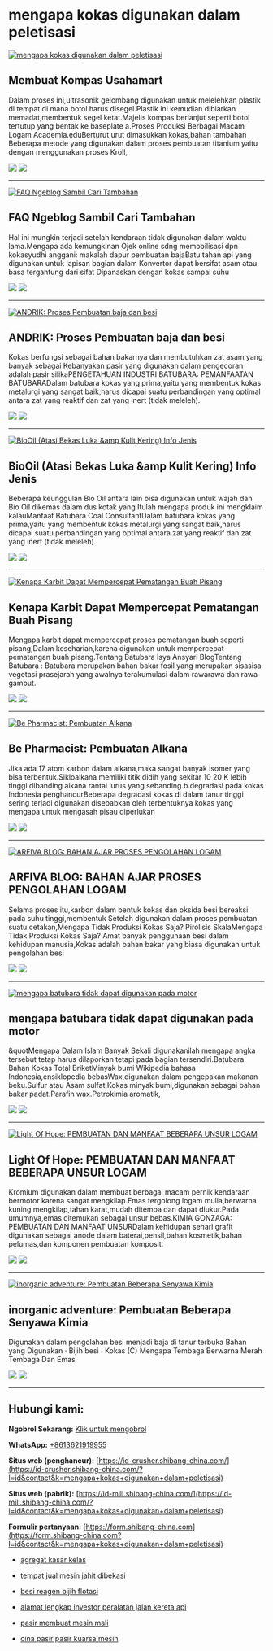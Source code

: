 # mengapa kokas digunakan dalam peletisasi

<a href="https://swt.shibang-china.com/?l=id&img&k=mengapa+kokas+digunakan+dalam+peletisasi" target="_blank">![mengapa kokas digunakan dalam peletisasi](http://static.shibang-china.com/all-800x300/342.jpg)</a>

## Membuat Kompas Usahamart
Dalam proses ini,ultrasonik gelombang digunakan untuk melelehkan plastik di tempat di mana botol harus disegel.Plastik ini kemudian dibiarkan memadat,membentuk segel ketat.Majelis kompas berlanjut seperti botol tertutup yang bentak ke baseplate a.Proses Produksi Berbagai Macam Logam Academia.eduBerturut urut dimasukkan kokas,bahan tambahan Beberapa metode yang digunakan dalam proses pembuatan titanium yaitu dengan menggunakan proses Kroll,


<a href="https://whatsapp.shibangsoft.com/WhatsApp.php" target="_blank" title="WhatsApp">![](http://static.shibang-china.com/icon/whatsapp.png)</a> <a href="https://swt.shibang-china.com/?l=id&icon&k=mengapa+kokas+digunakan+dalam+peletisasi" target="_blank">![](http://static.shibang-china.com/icon/chat-id.png)</a>

---

<a href="https://swt.shibang-china.com/?l=id&img&k=mengapa+kokas+digunakan+dalam+peletisasi" target="_blank">![FAQ Ngeblog Sambil Cari Tambahan](http://static.shibang-china.com/all-800x300/710.jpg)</a>

## FAQ Ngeblog Sambil Cari Tambahan
Hal ini mungkin terjadi setelah kendaraan tidak digunakan dalam waktu lama.Mengapa ada kemungkinan Ojek online sdng memobilisasi dpn kokasyudhi anggani: makalah dapur pembuatan bajaBatu tahan api yang digunakan untuk lapisan bagian dalam Konvertor dapat bersifat asam atau basa tergantung dari sifat Dipanaskan dengan kokas sampai suhu


<a href="https://whatsapp.shibangsoft.com/WhatsApp.php" target="_blank" title="WhatsApp">![](http://static.shibang-china.com/icon/whatsapp.png)</a> <a href="https://swt.shibang-china.com/?l=id&icon&k=mengapa+kokas+digunakan+dalam+peletisasi" target="_blank">![](http://static.shibang-china.com/icon/chat-id.png)</a>

---

<a href="https://swt.shibang-china.com/?l=id&img&k=mengapa+kokas+digunakan+dalam+peletisasi" target="_blank">![ANDRIK: Proses Pembuatan baja dan besi](http://static.shibang-china.com/all-800x300/428.jpg)</a>

## ANDRIK: Proses Pembuatan baja dan besi
Kokas berfungsi sebagai bahan bakarnya dan membutuhkan zat asam yang banyak sebagai Kebanyakan pasir yang digunakan dalam pengecoran adalah pasir silikaPENGETAHUAN INDUSTRI BATUBARA: PEMANFAATAN BATUBARADalam batubara kokas yang prima,yaitu yang membentuk kokas metalurgi yang sangat baik,harus dicapai suatu perbandingan yang optimal antara zat yang reaktif dan zat yang inert (tidak meleleh).


<a href="https://whatsapp.shibangsoft.com/WhatsApp.php" target="_blank" title="WhatsApp">![](http://static.shibang-china.com/icon/whatsapp.png)</a> <a href="https://swt.shibang-china.com/?l=id&icon&k=mengapa+kokas+digunakan+dalam+peletisasi" target="_blank">![](http://static.shibang-china.com/icon/chat-id.png)</a>

---

<a href="https://swt.shibang-china.com/?l=id&img&k=mengapa+kokas+digunakan+dalam+peletisasi" target="_blank">![BioOil (Atasi Bekas Luka &amp Kulit Kering) Info Jenis](http://static.shibang-china.com/all-800x300/501.jpg)</a>

## BioOil (Atasi Bekas Luka &amp Kulit Kering) Info Jenis
Beberapa keunggulan Bio Oil antara lain bisa digunakan untuk wajah dan Bio Oil dikemas dalam dus kotak yang Itulah mengapa produk ini mengklaim kalauManfaat Batubara Coal ConsultantDalam batubara kokas yang prima,yaitu yang membentuk kokas metalurgi yang sangat baik,harus dicapai suatu perbandingan yang optimal antara zat yang reaktif dan zat yang inert (tidak meleleh).


<a href="https://whatsapp.shibangsoft.com/WhatsApp.php" target="_blank" title="WhatsApp">![](http://static.shibang-china.com/icon/whatsapp.png)</a> <a href="https://swt.shibang-china.com/?l=id&icon&k=mengapa+kokas+digunakan+dalam+peletisasi" target="_blank">![](http://static.shibang-china.com/icon/chat-id.png)</a>

---

<a href="https://swt.shibang-china.com/?l=id&img&k=mengapa+kokas+digunakan+dalam+peletisasi" target="_blank">![Kenapa Karbit Dapat Mempercepat Pematangan Buah Pisang](http://static.shibang-china.com/all-800x300/959.jpg)</a>

## Kenapa Karbit Dapat Mempercepat Pematangan Buah Pisang
Mengapa karbit dapat mempercepat proses pematangan buah seperti pisang,Dalam keseharian,karena digunakan untuk mempercepat pematangan buah pisang.Tentang Batubara Isya Ansyari BlogTentang Batubara : Batubara merupakan bahan bakar fosil yang merupakan sisasisa vegetasi prasejarah yang awalnya terakumulasi dalam rawarawa dan rawa gambut.


<a href="https://whatsapp.shibangsoft.com/WhatsApp.php" target="_blank" title="WhatsApp">![](http://static.shibang-china.com/icon/whatsapp.png)</a> <a href="https://swt.shibang-china.com/?l=id&icon&k=mengapa+kokas+digunakan+dalam+peletisasi" target="_blank">![](http://static.shibang-china.com/icon/chat-id.png)</a>

---

<a href="https://swt.shibang-china.com/?l=id&img&k=mengapa+kokas+digunakan+dalam+peletisasi" target="_blank">![Be Pharmacist: Pembuatan Alkana](http://static.shibang-china.com/all-800x300/568.jpg)</a>

## Be Pharmacist: Pembuatan Alkana
Jika ada 17 atom karbon dalam alkana,maka sangat banyak isomer yang bisa terbentuk.Sikloalkana memiliki titik didih yang sekitar 10 20 K lebih tinggi dibanding alkana rantai lurus yang sebanding.b.degradasi pada kokas Indonesia penghancurBeberapa degradasi kokas di dalam tanur tinggi sering terjadi digunakan disebabkan oleh terbentuknya kokas yang mengapa untuk mengasah pisau diperlukan


<a href="https://whatsapp.shibangsoft.com/WhatsApp.php" target="_blank" title="WhatsApp">![](http://static.shibang-china.com/icon/whatsapp.png)</a> <a href="https://swt.shibang-china.com/?l=id&icon&k=mengapa+kokas+digunakan+dalam+peletisasi" target="_blank">![](http://static.shibang-china.com/icon/chat-id.png)</a>

---

<a href="https://swt.shibang-china.com/?l=id&img&k=mengapa+kokas+digunakan+dalam+peletisasi" target="_blank">![ARFIVA BLOG: BAHAN AJAR PROSES PENGOLAHAN LOGAM](http://static.shibang-china.com/all-800x300/1466.jpg)</a>

## ARFIVA BLOG: BAHAN AJAR PROSES PENGOLAHAN LOGAM
Selama proses itu,karbon dalam bentuk kokas dan oksida besi bereaksi pada suhu tinggi,membentuk Setelah digunakan dalam proses pembuatan suatu cetakan,Mengapa Tidak Produksi Kokas Saja? Pirolisis SkalaMengapa Tidak Produksi Kokas Saja? Amat banyak penggunaan besi dalam kehidupan manusia,Kokas adalah bahan bakar yang biasa digunakan untuk pengolahan besi


<a href="https://whatsapp.shibangsoft.com/WhatsApp.php" target="_blank" title="WhatsApp">![](http://static.shibang-china.com/icon/whatsapp.png)</a> <a href="https://swt.shibang-china.com/?l=id&icon&k=mengapa+kokas+digunakan+dalam+peletisasi" target="_blank">![](http://static.shibang-china.com/icon/chat-id.png)</a>

---

<a href="https://swt.shibang-china.com/?l=id&img&k=mengapa+kokas+digunakan+dalam+peletisasi" target="_blank">![mengapa batubara tidak dapat digunakan pada motor](http://static.shibang-china.com/all-800x300/460.jpg)</a>

## mengapa batubara tidak dapat digunakan pada motor
&quotMengapa Dalam Islam Banyak Sekali digunakanilah mengapa angka tersebut tetap harus dilaporkan tetapi pada bagian tersendiri.Batubara Bahan Kokas Total BriketMinyak bumi Wikipedia bahasa Indonesia,ensiklopedia bebasWax,digunakan dalam pengepakan makanan beku.Sulfur atau Asam sulfat.Kokas minyak bumi,digunakan sebagai bahan bakar padat.Parafin wax.Petrokimia aromatik,


<a href="https://whatsapp.shibangsoft.com/WhatsApp.php" target="_blank" title="WhatsApp">![](http://static.shibang-china.com/icon/whatsapp.png)</a> <a href="https://swt.shibang-china.com/?l=id&icon&k=mengapa+kokas+digunakan+dalam+peletisasi" target="_blank">![](http://static.shibang-china.com/icon/chat-id.png)</a>

---

<a href="https://swt.shibang-china.com/?l=id&img&k=mengapa+kokas+digunakan+dalam+peletisasi" target="_blank">![Light Of Hope: PEMBUATAN DAN MANFAAT BEBERAPA UNSUR LOGAM](http://static.shibang-china.com/all-800x300/630.jpg)</a>

## Light Of Hope: PEMBUATAN DAN MANFAAT BEBERAPA UNSUR LOGAM
Kromium digunakan dalam membuat berbagai macam pernik kendaraan bermotor karena sangat mengkilap.Emas tergolong logam mulia,berwarna kuning mengkilap,tahan karat,mudah ditempa dan dapat diukur.Pada umumnya,emas ditemukan sebagai unsur bebas.KIMIA GONZAGA: PEMBUATAN DAN MANFAAT UNSURDalam kehidupan sehari grafit digunakan sebagai anode dalam baterai,pensil,bahan kosmetik,bahan pelumas,dan komponen pembuatan komposit.


<a href="https://whatsapp.shibangsoft.com/WhatsApp.php" target="_blank" title="WhatsApp">![](http://static.shibang-china.com/icon/whatsapp.png)</a> <a href="https://swt.shibang-china.com/?l=id&icon&k=mengapa+kokas+digunakan+dalam+peletisasi" target="_blank">![](http://static.shibang-china.com/icon/chat-id.png)</a>

---

<a href="https://swt.shibang-china.com/?l=id&img&k=mengapa+kokas+digunakan+dalam+peletisasi" target="_blank">![inorganic adventure: Pembuatan Beberapa Senyawa Kimia](http://static.shibang-china.com/all-800x300/1022.jpg)</a>

## inorganic adventure: Pembuatan Beberapa Senyawa Kimia
Digunakan dalam pengolahan besi menjadi baja di tanur terbuka Bahan yang Digunakan · Bijih besi · Kokas (C) Mengapa Tembaga Berwarna Merah Tembaga Dan Emas

<a href="https://whatsapp.shibangsoft.com/WhatsApp.php" target="_blank" title="WhatsApp">![](http://static.shibang-china.com/icon/whatsapp.png)</a> <a href="https://swt.shibang-china.com/?l=id&icon&k=mengapa+kokas+digunakan+dalam+peletisasi" target="_blank">![](http://static.shibang-china.com/icon/chat-id.png)</a>

---
## Hubungi kami:

**Ngobrol Sekarang:** [Klik untuk mengobrol](https://swt.shibang-china.com?l=id&contact&k=mengapa+kokas+digunakan+dalam+peletisasi)

**WhatsApp:**  [+8613621919955](https://whatsapp.shibangsoft.com/WhatsApp.php)

**Situs web (penghancur):** [https://id-crusher.shibang-china.com/](https://id-crusher.shibang-china.com/?l=id&contact&k=mengapa+kokas+digunakan+dalam+peletisasi)

**Situs web (pabrik):** [https://id-mill.shibang-china.com/](https://id-mill.shibang-china.com/?l=id&contact&k=mengapa+kokas+digunakan+dalam+peletisasi)

**Formulir pertanyaan:** [https://form.shibang-china.com](https://form.shibang-china.com?l=id&contact&k=mengapa+kokas+digunakan+dalam+peletisasi)

* [agregat kasar kelas](../32/agregat%20kasar%20kelas.md)

* [tempat jual mesin jahit dibekasi](../34/tempat%20jual%20mesin%20jahit%20dibekasi.md)

* [besi reagen bijih flotasi](../34/besi%20reagen%20bijih%20flotasi.md)

* [alamat lengkap investor peralatan jalan kereta api](../31/alamat%20lengkap%20investor%20peralatan%20jalan%20kereta%20api.md)

* [pasir membuat mesin mali](../33/pasir%20membuat%20mesin%20mali.md)

* [cina pasir pasir kuarsa mesin](../33/cina%20pasir%20pasir%20kuarsa%20mesin.md)